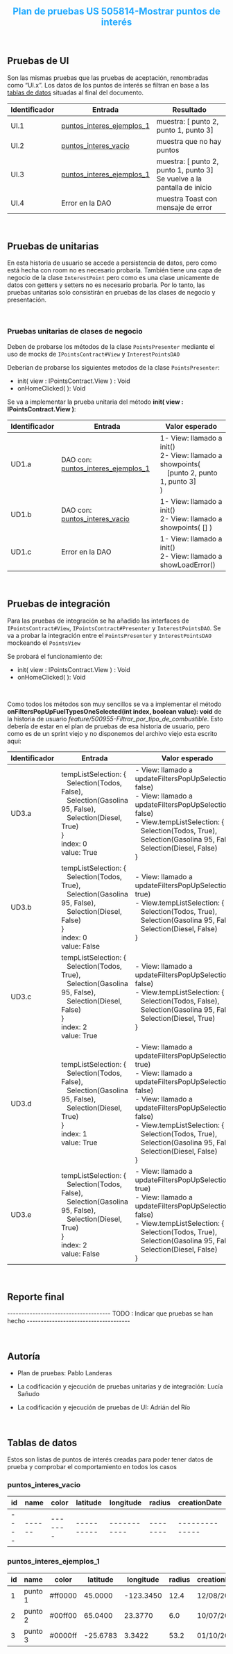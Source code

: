 <h2 style="text-align: center; color:#22aaff">
Plan de pruebas US 505814-Mostrar puntos de interés
</h2>

<br/>

## Pruebas de UI

Son las mismas pruebas que las pruebas de aceptación, renombradas como “UI.x”. Los datos de los puntos de interés se filtran en base a las [tablas de datos](#tablas-de-datos) situadas al final del documento.


| Identificador | Entrada | Resultado |
|---------------|---------|-----------|
| UI.1 | [puntos_interes_ejemplos_1](#puntos_interes_ejemplos_1) | muestra: [ punto 2, punto 1, punto 3] |
| UI.2 | [puntos_interes_vacio](#puntos_interes_vacio) | muestra que no hay puntos | 
| UI.3 | [puntos_interes_ejemplos_1](#puntos_interes_ejemplos_1) | muestra: [ punto 2, punto 1, punto 3]<br>Se vuelve a la pantalla de inicio |
| UI.4 | Error en la DAO | muestra Toast con mensaje de error |

<br/>

## Pruebas de unitarias

En esta historia de usuario se accede a persistencia de datos, pero como está hecha con room no es necesario probarla. También tiene una capa de negocio de la clase  `InterestPoint`  pero como es una clase unicamente de datos con getters y setters no es necesario probarla. Por lo tanto, las pruebas unitarias solo consistirán en pruebas de las clases de negocio y presentación.

<br/>

### Pruebas unitarias de clases de negocio

Deben de probarse los métodos de la clase `PointsPresenter` mediante el uso de mocks de `IPointsContract#View` y `InterestPointsDAO`

Deberían de probarse los siguientes metodos de la clase `PointsPresenter`:

- init( view : IPointsContract.View ) : Void
- onHomeClicked( ): Void

Se va a implementar la prueba unitaria del método **init( view : IPointsContract.View )**:

| Identificador | Entrada | Valor esperado |
|---------------|---------|----------------|
| UD1.a | DAO con: [puntos_interes_ejemplos_1](#puntos_interes_ejemplos_1) | 1- View: llamado a init()<br>2- View: llamado a showpoints(<br>&emsp;[punto 2, punto 1, punto 3]<br>) |
| UD1.b | DAO con: [puntos_interes_vacio](#puntos_interes_vacio) | 1- View: llamado a init()<br>2- View: llamado a showpoints( [] ) |
| UD1.c | Error en la DAO | 1- View: llamado a init()<br>2- View: llamado a showLoadError() |

<br/>

## Pruebas de integración

Para las pruebas de integración se ha añadido las interfaces de `IPointsContract#View`, `IPointsContract#Presenter` y `InterestPointsDAO`. Se va a probar la integración entre el `PointsPresenter` y `InterestPointsDAO` mockeando el `PointsView`

Se probará el funcionamiento de:

- init( view : IPointsContract.View ) : Void
- onHomeClicked( ): Void

<br>

Como todos los métodos son muy sencillos se va a implementar el método **onFiltersPopUpFuelTypesOneSelected(int index, boolean value): void** de la historia de usuario *feature/500955-Filtrar_por_tipo_de_combustible*. Esto debería de estar en el plan de pruebas de esa historia de usuario, pero como es de un sprint viejo y no disponemos del archivo viejo esta escrito aquí:

| Identificador | Entrada | Valor esperado |
|---------------|---------|----------------|
| UD3.a | tempListSelection: {<br>&nbsp;&nbsp;&nbsp;Selection(Todos, False),<br>&nbsp;&nbsp;&nbsp;Selection(Gasolina 95, False),<br>&nbsp;&nbsp;&nbsp;Selection(Diesel, True)<br>}<br>index: 0<br>value: True | - View: llamado a updateFiltersPopUpSelection(1, false)<br>- View: llamado a updateFiltersPopUpSelection(2, false)<br>- View.tempListSelection: {<br>&nbsp;&nbsp;&nbsp;Selection(Todos, True),<br>&nbsp;&nbsp;&nbsp;Selection(Gasolina 95, False),<br>&nbsp;&nbsp;&nbsp;Selection(Diesel, False)<br>} |
| UD3.b | tempListSelection: {<br>&nbsp;&nbsp;&nbsp;Selection(Todos, True),<br>&nbsp;&nbsp;&nbsp;Selection(Gasolina 95, False),<br>&nbsp;&nbsp;&nbsp;Selection(Diesel, False)<br>}<br>index: 0<br>value: False | - View: llamado a updateFiltersPopUpSelection(0, true)<br>- View.tempListSelection: {<br>&nbsp;&nbsp;&nbsp;Selection(Todos, True),<br>&nbsp;&nbsp;&nbsp;Selection(Gasolina 95, False),<br>&nbsp;&nbsp;&nbsp;Selection(Diesel, False)<br>} |
| UD3.c | tempListSelection: {<br>&nbsp;&nbsp;&nbsp;Selection(Todos, True),<br>&nbsp;&nbsp;&nbsp;Selection(Gasolina 95, False),<br>&nbsp;&nbsp;&nbsp;Selection(Diesel, False)<br>}<br>index: 2<br>value: True | - View: llamado a updateFiltersPopUpSelection(0, false)<br>- View.tempListSelection: {<br>&nbsp;&nbsp;&nbsp;Selection(Todos, False),<br>&nbsp;&nbsp;&nbsp;Selection(Gasolina 95, False),<br>&nbsp;&nbsp;&nbsp;Selection(Diesel, True)<br>} |
| UD3.d | tempListSelection: {<br>&nbsp;&nbsp;&nbsp;Selection(Todos, False),<br>&nbsp;&nbsp;&nbsp;Selection(Gasolina 95, False),<br>&nbsp;&nbsp;&nbsp;Selection(Diesel, True)<br>}<br>index: 1<br>value: True | - View: llamado a updateFiltersPopUpSelection(0, true)<br>- View: llamado a updateFiltersPopUpSelection(1, false)<br>- View: llamado a updateFiltersPopUpSelection(2, false)<br>- View.tempListSelection: {<br>&nbsp;&nbsp;&nbsp;Selection(Todos, True),<br>&nbsp;&nbsp;&nbsp;Selection(Gasolina 95, False),<br>&nbsp;&nbsp;&nbsp;Selection(Diesel, False)<br>} |
| UD3.e | tempListSelection: {<br>&nbsp;&nbsp;&nbsp;Selection(Todos, False),<br>&nbsp;&nbsp;&nbsp;Selection(Gasolina 95, False),<br>&nbsp;&nbsp;&nbsp;Selection(Diesel, True)<br>}<br>index: 2<br>value: False | - View: llamado a updateFiltersPopUpSelection(0, true)<br>- View: llamado a updateFiltersPopUpSelection(1, false)<br>- View.tempListSelection: {<br>&nbsp;&nbsp;&nbsp;Selection(Todos, True),<br>&nbsp;&nbsp;&nbsp;Selection(Gasolina 95, False),<br>&nbsp;&nbsp;&nbsp;Selection(Diesel, False)<br>} |

<br/>

## Reporte final

------------------------------------- TODO : Indicar que pruebas se han hecho -------------------------------------

<br/>

## Autoría

- Plan de pruebas: Pablo Landeras

- La codificación y ejecución de pruebas unitarias y de integración: Lucía Sañudo

- La codificación y ejecución de pruebas de UI: Adrián del Río

<br/>

## Tablas de datos

Estos son listas de puntos de interés creadas para poder tener datos de prueba y comprobar el comportamiento en todos los casos

### puntos_interes_vacio <a id="puntos_interes_vacio">

| id | name | color | latitude | longitude | radius | creationDate |
|----|------|-------|----------|-----------|--------|--------------|
|----|------|-------|----------|-----------|--------|--------------|

### puntos_interes_ejemplos_1 <a id="puntos_interes_ejemplos_1">

| id | name | color | latitude | longitude | radius | creationDate |
|----|------|-------|----------|-----------|--------|--------------|
| 1 | punto 1 | #ff0000 | 45.0000 | -123.3450 | 12.4 | 12/08/2024 |
| 2 | punto 2 | #00ff00 | 65.0400 | 23.3770 | 6.0 | 10/07/2024 |
| 3 | punto 3 | #0000ff | -25.6783 | 3.3422 | 53.2 | 01/10/2024 |


